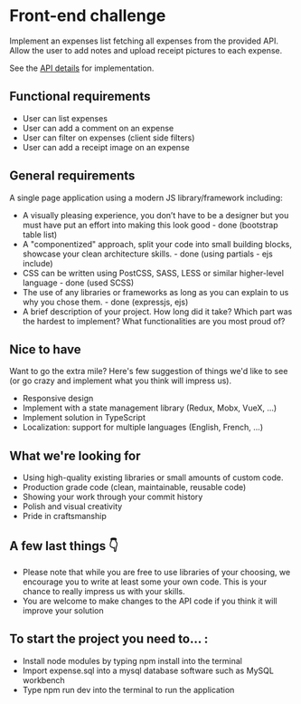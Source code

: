 # Front-end challenge
Implement an expenses list fetching all expenses from the provided API. Allow the user to add notes and upload receipt pictures to each expense.

See the [API details](https://github.com/pleo-io/frontend-challenge/blob/master/api/README.md) for implementation.

## Functional requirements
- User can list expenses
- User can add a comment on an expense
- User can filter on expenses (client side filters)
- User can add a receipt image on an expense

## General requirements
A single page application using a modern JS library/framework including:
- A visually pleasing experience, you don’t have to be a designer but you must have put an effort into making this look good - done (bootstrap table list)
- A "componentized" approach, split your code into small building blocks, showcase your clean architecture skills. - done (using partials - ejs include)
- CSS can be written using PostCSS, SASS, LESS or similar higher-level language - done (used SCSS)
- The use of any libraries or frameworks as long as you can explain to us why you chose them. - done (expressjs, ejs)
- A brief description of your project. How long did it take? Which part was the hardest to implement? What functionalities are you most proud of?

## Nice to have
Want to go the extra mile? Here's few suggestion of things we'd like to see (or go crazy and implement what you think will impress us).
- Responsive design
- Implement with a state management library (Redux, Mobx, VueX, ...)
- Implement solution in TypeScript
- Localization: support for multiple languages (English, French, ...)

## What we're looking for
- Using high-quality existing libraries or small amounts of custom code. 
- Production grade code (clean, maintainable, reusable code)
- Showing your work through your commit history
- Polish and visual creativity
- Pride in craftsmanship

## A few last things 👇
 - Please note that while you are free to use libraries of your choosing, we encourage you to write at least some your own code. This is your chance to really impress us with your skills.
- You are welcome to make changes to the API code if you think it will improve your solution

## To start the project you need to... :
- Install node modules by typing npm install into the terminal
- Import expense.sql into a mysql database software such as MySQL workbench
- Type npm run dev into the terminal to run the application
